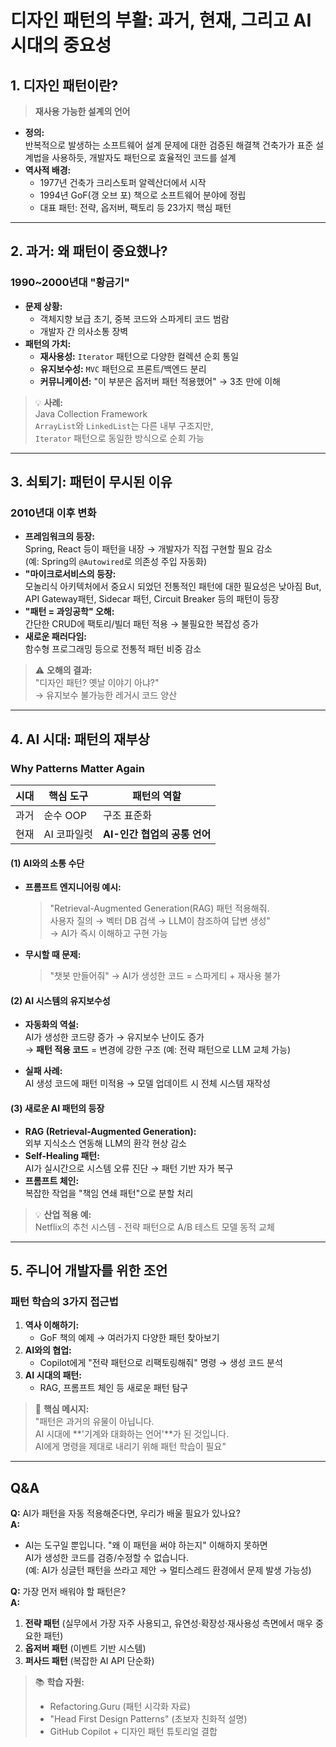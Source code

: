# 디자인 패턴의 부활: 과거, 현재, 그리고 AI 시대의 중요성  

## 1. 디자인 패턴이란?

> **재사용 가능한 설계의 언어**

- **정의:**  
  반복적으로 발생하는 소프트웨어 설계 문제에 대한 검증된 해결책
  건축가가 표준 설계법을 사용하듯, 개발자도 패턴으로 효율적인 코드를 설계
- **역사적 배경:**  
  - 1977년 건축가 크리스토퍼 알렉산더에서 시작  
  - 1994년 GoF(갱 오브 포) 책으로 소프트웨어 분야에 정립  
  - 대표 패턴: 전략, 옵저버, 팩토리 등 23가지 핵심 패턴

---

## 2. 과거: 왜 패턴이 중요했나?

### 1990~2000년대 "황금기"

- **문제 상황:**  
  - 객체지향 보급 초기, 중복 코드와 스파게티 코드 범람  
  - 개발자 간 의사소통 장벽  
- **패턴의 가치:**  
  - **재사용성:** `Iterator` 패턴으로 다양한 컬렉션 순회 통일  
  - **유지보수성:** `MVC` 패턴으로 프론트/백엔드 분리  
  - **커뮤니케이션:** "이 부분은 옵저버 패턴 적용했어" → 3초 만에 이해

> 💡 **사례:**  
> Java Collection Framework  
> `ArrayList`와 `LinkedList`는 다른 내부 구조지만,  
> `Iterator` 패턴으로 동일한 방식으로 순회 가능

---

## 3. 쇠퇴기: 패턴이 무시된 이유

### 2010년대 이후 변화

- **프레임워크의 등장:**  
  Spring, React 등이 패턴을 내장 → 개발자가 직접 구현할 필요 감소  
  (예: Spring의 `@Autowired`로 의존성 주입 자동화)
- **"마이크로서비스의 등장:**  
  모놀리식 아키텍처에서 중요시 되었던 전통적인 패턴에 대한 필요성은 낮아짐
  But, API Gateway패턴, Sidecar 패턴, Circuit Breaker 등의 패턴이 등장  
- **"패턴 = 과잉공학" 오해:**  
  간단한 CRUD에 팩토리/빌더 패턴 적용 → 불필요한 복잡성 증가
- **새로운 패러다임:**  
  함수형 프로그래밍 등으로 전통적 패턴 비중 감소

> ⚠️ **오해의 결과:**  
> "디자인 패턴? 옛날 이야기 아냐?"  
> → 유지보수 불가능한 레거시 코드 양산

---

## 4. AI 시대: 패턴의 재부상

### Why Patterns Matter Again

| 시대       | 핵심 도구       | 패턴의 역할         |
|------------|----------------|---------------------|
| 과거       | 순수 OOP       | 구조 표준화         |
| 현재       | AI 코파일럿    | **AI-인간 협업의 공통 언어** |

#### (1) AI와의 소통 수단

- **프롬프트 엔지니어링 예시:**  
  > "Retrieval-Augmented Generation(RAG) 패턴 적용해줘.  
  > 사용자 질의 → 벡터 DB 검색 → LLM이 참조하여 답변 생성"  
  → AI가 즉시 이해하고 구현 가능

- **무시할 때 문제:**  
  > "챗봇 만들어줘" → AI가 생성한 코드 = 스파게티 + 재사용 불가

#### (2) AI 시스템의 유지보수성

- **자동화의 역설:**  
  AI가 생성한 코드량 증가 → 유지보수 난이도 증가  
  → **패턴 적용 코드** = 변경에 강한 구조 (예: 전략 패턴으로 LLM 교체 가능)

- **실패 사례:**  
  AI 생성 코드에 패턴 미적용 → 모델 업데이트 시 전체 시스템 재작성

#### (3) 새로운 AI 패턴의 등장

- **RAG (Retrieval-Augmented Generation):**  
  외부 지식소스 연동해 LLM의 환각 현상 감소
- **Self-Healing 패턴:**  
  AI가 실시간으로 시스템 오류 진단 → 패턴 기반 자가 복구
- **프롬프트 체인:**  
  복잡한 작업을 "책임 연쇄 패턴"으로 분할 처리

> 💡 **산업 적용 예:**  
> Netflix의 추천 시스템 - 전략 패턴으로 A/B 테스트 모델 동적 교체

---

## 5. 주니어 개발자를 위한 조언

### 패턴 학습의 3가지 접근법

1. **역사 이해하기:**  
   - GoF 책의 예제 → 여러가지 다양한 패턴 찾아보기
2. **AI와의 협업:**  
   - Copilot에게 "전략 패턴으로 리팩토링해줘" 명령 → 생성 코드 분석
3. **AI 시대의 패턴:**  
   - RAG, 프롬프트 체인 등 새로운 패턴 탐구

> 🚀 **핵심 메시지:**  
> "패턴은 과거의 유물이 아닙니다.  
> AI 시대에 **'기계와 대화하는 언어'**가 된 것입니다.  
> AI에게 명령을 제대로 내리기 위해 패턴 학습이 필요"

---

## Q&A

**Q:** AI가 패턴을 자동 적용해준다면, 우리가 배울 필요가 있나요?  
**A:**  
- AI는 도구일 뿐입니다. "왜 이 패턴을 써야 하는지" 이해하지 못하면  
  AI가 생성한 코드를 검증/수정할 수 없습니다.  
  (예: AI가 싱글턴 패턴을 쓰라고 제안 → 멀티스레드 환경에서 문제 발생 가능성)

**Q:** 가장 먼저 배워야 할 패턴은?  
**A:**  
1. **전략 패턴** (실무에서 가장 자주 사용되고, 유연성·확장성·재사용성 측면에서 매우 중요한 패턴)
2. **옵저버 패턴** (이벤트 기반 시스템)
3. **퍼사드 패턴** (복잡한 AI API 단순화)

> 📚 **학습 자원:**  
> - Refactoring.Guru (패턴 시각화 자료)  
> - "Head First Design Patterns" (초보자 친화적 설명)  
> - GitHub Copilot + 디자인 패턴 튜토리얼 결합
